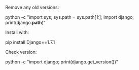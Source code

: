 Remove any old versions:

python -c "import sys; sys.path = sys.path[1:]; import django; print(django.__path__)"

Install with:

pip install Django==1.7.1

Check version:

python -c "import django; print(django.get_version())"
